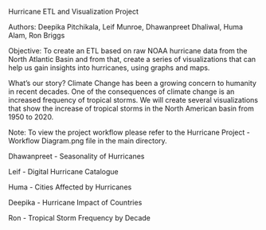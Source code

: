 Hurricane ETL and Visualization Project

Authors: Deepika Pitchikala, Leif Munroe, Dhawanpreet Dhaliwal, Huma Alam, Ron Briggs

Objective: To create an ETL based on raw NOAA hurricane data from the North Atlantic Basin and from that, create a series of visualizations that can help us gain insights into hurricanes, using graphs and maps.

What’s our story?
Climate Change has been a growing concern to humanity in recent decades.  One of the consequences of climate change is an increased frequency of tropical storms.  We will create several visualizations that show the increase of tropical storms in the North American basin from 1950 to 2020.


Note: To view the project workflow please refer to the Hurricane Project - Workflow Diagram.png file in the main directory.

Dhawanpreet - Seasonality of Hurricanes


Leif - Digital Hurricane Catalogue


Huma - Cities Affected by Hurricanes


Deepika - Hurricane Impact of Countries


Ron - Tropical Storm Frequency by Decade

